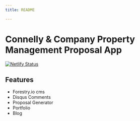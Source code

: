 ```yaml
---
title: README

---
```

# Connelly & Company Property Management Proposal App

[![Netlify Status](https://api.netlify.com/api/v1/badges/c9c42419-bf9f-414b-9efa-58c3c4407d4e/deploy-status)](https://app.netlify.com/sites/connelly-proposal-portfolio/deploys)

## Features

* Forestry.io cms 
* Disqus Comments
* Proposal Generator
* Portfolio
* Blog